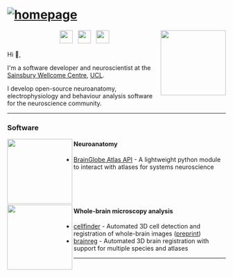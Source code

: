 


# [![homepage](https://user-images.githubusercontent.com/13147259/110202418-53092300-7e60-11eb-9966-2ec36853297d.png)](https://adamltyson.com)




<p>
  <a href="https://adamltyson.com"><img width="150" align='right' src="https://user-images.githubusercontent.com/13147259/110202581-8e582180-7e61-11eb-8404-f8e9cc9a00f2.png"></a>
</p>




<p align='center'
  <a href="https://twitter.com/adamltyson"><img height="1" src="https://user-images.githubusercontent.com/13147259/110203215-bac16d00-7e64-11eb-83bf-84346d332222.png?raw=true"></a>
    <a href="https://twitter.com/adamltyson"><img height="30" src="https://user-images.githubusercontent.com/13147259/110203215-bac16d00-7e64-11eb-83bf-84346d332222.png?raw=true"></a>&nbsp;&nbsp;
  <a href="https://scholar.google.com/citations?user=YhF8QhoAAAAJ&hl=en"><img height="30" src="https://user-images.githubusercontent.com/13147259/110203045-d4ae8000-7e63-11eb-9822-5e4d2a7b552c.png?raw=true"></a>&nbsp;&nbsp;
<a href="https://www.linkedin.com/in/adamltyson/"><img height="30" src="https://user-images.githubusercontent.com/13147259/110203105-1e976600-7e64-11eb-9f3c-04f899f94369.png?raw=true"></a>
</p>




Hi 👋,

I'm a software developer and neuroscientist at the [Sainsbury Wellcome Centre](https://www.sainsburywellcome.org/web/), [UCL](https://www.ucl.ac.uk).

I develop open-source neuroanatomy, electrophysiology and behaviour analysis software for the neuroscience community.


  ---
  
  


   ### Software

 <p>
  <img width="150" align='left' src="https://user-images.githubusercontent.com/13147259/110204174-b2b7fc00-7e69-11eb-9180-01def39c6228.png?raw=true">
</p>



#### Neuroanatomy


* [BrainGlobe Atlas API](https://github.com/brainglobe/bg-atlasapi) - A lightweight python module to interact with atlases for systems neuroscience 


<br>
<br>
<br>

 <p>
  <img width="150" align='left' src="https://user-images.githubusercontent.com/13147259/110203417-0a546880-7e66-11eb-80d1-fcedd789739a.png?raw=true">
</p>



#### Whole-brain microscopy analysis


* [cellfinder](https://github.com/brainglobe/cellfinder) - Automated 3D cell detection and registration of whole-brain images ([preprint](https://doi.org/10.1101/2020.10.21.348771))
* [brainreg](https://github.com/brainglobe/brainreg) - Automated 3D brain registration with support for multiple species and atlases

 ---

